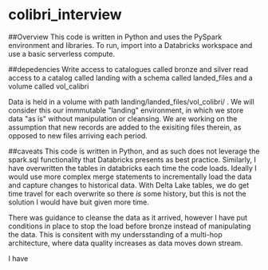 # colibri_interview

##Overview
This code is written in Python and uses the PySpark environment and libraries. To run, import into a Databricks workspace and use a basic serverless compute.

##depedencies
Write access to catalogues called bronze and silver
read access to a catalog called landing with a schema called landed_files and a volume called vol_calibri

Data is held in a volume with path landing/landed_files/vol_colibri/ . We will consider this our immmutable "landing" environment, in which we store data "as is" without manipulation or cleansing.
We are working on the assumption that new records are added to the exisiting files therein, as opposed to new files arriving each period. 

##caveats
This code is written in Python, and as such does not leverage the spark.sql functionality that Databricks presents as best practice.
Similarly, I have overwritten the tables in databricks each time the code loads. Ideally I would use more complex merge statements to incrementally load the data and capture changes to historical data. With Delta Lake tables, we do get time travel for each overwrite so there _is_ some history, but this is not the solution I would have buit  given more time. 

There was guidance to cleanse the data as it arrived, however I have put conditions in place to stop the load before bronze instead of manipulating the data. This is consitent with my undersstanding of a multi-hop architecture, where data quality increases as data moves down stream. 

I have

